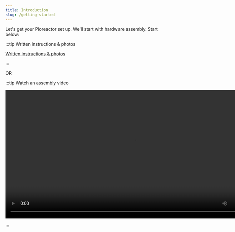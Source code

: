 ```yaml
---
title: Introduction
slug: /getting-started
---
```




Let's get your Pioreactor set up. We'll start with hardware assembly. Start below:


:::tip Written instructions & photos

[Written instructions & photos](http://localhost:3001/user-guide/hardware-setup-intro)

:::

 OR

:::tip Watch an assembly video

<video width="820" controls>
  <source src="/vid/hardware_video.mp4"/>
</video>

:::



